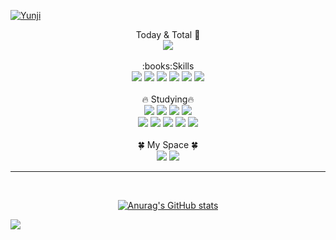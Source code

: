 <a href="https://github.com/yunji6393"><img src="https://capsule-render.vercel.app/api?type=waving&color=E3A6AE&height=300&section=header&text=Yunji%20Github&fontSize=70&animation=fadeIn&fontAlignY=38&desc=Thank%20you%20for%20visiting%20my%20Github!&descAlignY=59&descAlign=54.9" alt="Yunji"></a>

<div align="center">
Today & Total 👀
<br>
<a href="https://github.com/yunji6393"><img src="https://hits.seeyoufarm.com/api/count/incr/badge.svg?url=https%3A%2F%2Fgithub.com%2Fyunji6393&count_bg=%23F7B6FF&title_bg=%23938F94&icon=github.svg&icon_color=%23FFFFFF&title=Click+me%21&edge_flat=false"/></a>
<br>
<br>
:books:Skills
<br>
<img src="https://img.shields.io/badge/Python-3776AB?style=for-the-badge?style=flat&logo=Python&logoColor=white">
<img src="https://img.shields.io/badge/JavaScript-F7DF1E?style=for-the-badge?style=flat&logo=JavaScript&logoColor=black">
<img src="https://img.shields.io/badge/MySQL-4479A1?style=for-the-badge?style=flat&logo=MySQL&logoColor=white">
<img src="https://img.shields.io/badge/Oracle-F80000?style=for-the-badge?style=flat&logo=oracle&logoColor=white">
<img src="https://img.shields.io/badge/java-007396?style=for-the-badge?style=flat&logo=coffeescript&logoColor=white">
<img src="https://img.shields.io/badge/PHP-777BB4?style=for-the-badge?style=flat&logo=php&logoColor=white">
<br>
<br>
🔥 Studying🔥
<br>
<img src="https://img.shields.io/badge/IntelliJ IDEA-000000?style=for-the-badge?style=flat&logo=intellijidea&logoColor=white">
<img src="https://img.shields.io/badge/Eclipse IDE-2C2255?style=for-the-badge?style=flat&logo=eclipseide&logoColor=white">
<img src="https://img.shields.io/badge/HTML-E34F26?style=for-the-badge?style=flat&logo=html5&logoColor=white">
<img src="https://img.shields.io/badge/CSS-1572B6?style=for-the-badge?style=flat&logo=css3&logoColor=white">
<br>
<img src="https://img.shields.io/badge/Spring-6DB33F?style=for-the-badge?style=flat&logo=spring&logoColor=white">
<img src="https://img.shields.io/badge/Spring Boot-6DB33F?style=for-the-badge?style=flat&logo=springboot&logoColor=white">
<img src="https://img.shields.io/badge/bootstrap-7952B3?style=for-the-badge?style=flat&logo=bootstrap&logoColor=white">
<img src="https://img.shields.io/badge/jupyter-F37626?style=for-the-badge?style=flat&logo=jupyter&logoColor=white">
<img src="https://img.shields.io/badge/apachetomcat-F8DC75?style=for-the-badge?style=flat&logo=apachetomcat&logoColor=white">
<br>
<br>
🍀 My Space 🍀
<br>
<a href="https://www.notion.so/ed513e7d253843cbbee75bd3b4ec772e"><img src="https://img.shields.io/badge/notion-000000?style=for-the-badge?style=flat&logo=notion&logoColor=white"></a>
<a href="https://github.com/yunji6393"><img src="https://img.shields.io/badge/github-181717?style=for-the-badge?style=flat&logo=github&logoColor=white"></a>
<br>
<hr>
<br>
  
[![Anurag's GitHub stats](https://github-readme-stats.vercel.app/api?username=yunji6393)](https://github.com/anuraghazra/github-readme-stats)

</div>
<a href="https://github.com/yunji6393"><img src="https://capsule-render.vercel.app/api?type=waving&color=E3A6AE&height=150&section=footer&text=Thank%20you%20for%20reading%20my%20post.&fontSize=25&fontAlignY=70"/></a>
